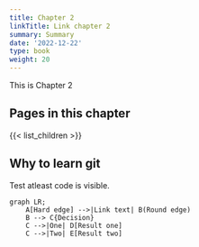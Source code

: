 ```yaml
---
title: Chapter 2
linkTitle: Link chapter 2
summary: Summary
date: '2022-12-22'
type: book
weight: 20
---
```

This is Chapter 2

## Pages in this chapter

{{< list_children >}}

## Why to learn git
Test atleast code is visible.

```mermaid
graph LR;
    A[Hard edge] -->|Link text| B(Round edge)
    B --> C{Decision}
    C -->|One| D[Result one]
    C -->|Two| E[Result two]
```